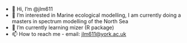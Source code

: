 - 👋 Hi, I’m @jlm611
- 👀 I’m interested in Marine ecological modelling, I am currently doing a masters in spectrum modelling of the North Sea
- 🌱 I’m currently learning mizer (R package)
- 📫 How to reach me - email: jlm611@york.ac.uk
